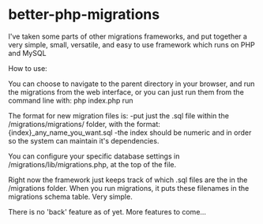 better-php-migrations
=====================

I've taken some parts of other migrations frameworks, and put together a very simple, small, versatile, and easy to use framework which runs on PHP and MySQL


How to use:


You can choose to navigate to the parent directory in your browser, and run the migrations from the web interface, or you can just run them from the command line with:
   php index.php run
 
The format for new migration files is:
-put just the .sql file within the /migrations/migrations/ folder, with the format:
    {index}_any_name_you_want.sql
-the index should be numeric and in order so the system can maintain it's dependencies.

You can configure your specific database settings in /migrations/lib/migrations.php, at the top of the file.

Right now the framework just keeps track of which .sql files are the in the /migrations folder. When you run migrations, it puts these filenames in the migrations schema table. Very simple.

There is no 'back' feature as of yet. More features to come...
